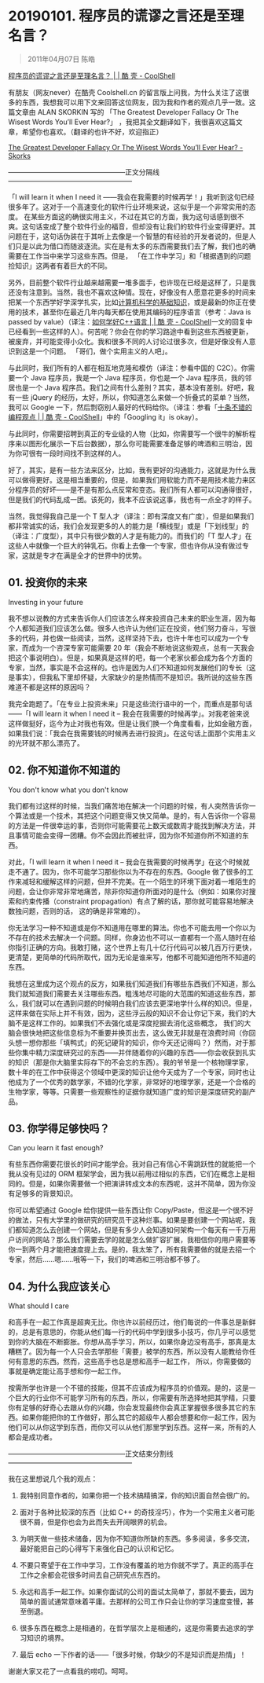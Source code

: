 # 20190101. 程序员的谎谬之言还是至理名言？
> 2011年04月07日  陈皓

[程序员的谎谬之言还是至理名言？ | | 酷 壳 - CoolShell](https://coolshell.cn/articles/4235.html)

有朋友（网友never）在酷壳 Coolshell.cn 的留言版上问我，为什么关注了这很多的东西，我想我可以用下文来回答这位网友，因为我和作者的观点几乎一致。这篇文章由 ALAN SKORKIN 写的 「The Greatest Developer Fallacy Or The Wisest Words You’ll Ever Hear?」 ，我把其全文翻译如下，我很喜欢这篇文章，希望你也喜欢。（翻译的也许不好，欢迎指正）

[The Greatest Developer Fallacy Or The Wisest Words You’ll Ever Hear? - Skorks](https://skorks.com/2011/02/the-greatest-developer-fallacy-or-the-wisest-words-youll-ever-hear/)

—————————————————正文分隔线——————————————————

「I will learn it when I need it ——我会在我需要的时候再学！」我听到这句已经很多年了。这对于一个高速变化的软件行业环境来说，这似乎是一个非常实用的态度。 在某些方面这的确很实用主义，不过在其它的方面，我为这句话感到很不爽。这句话变成了整个软件行业的福音，但却没有让我们的软件行业变得更好。其问题在于，这句话伪装在于其听上去像是一个智慧的有经验的开发者说的，但是人们只是以此为借口而随波逐流。实在是有太多的东西需要我们去了解，我们也的确需要在工作当中来学习这些东西。但是， 「在工作中学习」和「根据遇到的问题捡知识」这两者有着巨大的不同。

另外，目前整个软件行业越来越需要一堆多面手，也许现在已经是这样了，只是我还没有注意到。当然，我也不喜欢这种情。现在，好像没有人愿意花更多的时间来把某一个东西学好学深学扎实，比如[计算机科学的基础知识](https://skorks.com/2010/04/on-the-value-of-fundamentals-in-software-development/)，或是最新的你正在使用的技术，甚至你在最近几年内每天都在使用其编码的程序语言（参考：Java is passed by value）（译注：[如何学好C++语言 | | 酷 壳 - CoolShell](https://coolshell.cn/articles/4119.html)一文的回复中已经看到一些这样的人）。何苦呢？你会在你的学习路途中看到这些东西被更新，被废弃，并可能变得小众化。我和很多不同的人讨论过很多次，但是好像没有人意识到这是一个问题。 「哥们，做个实用主义的人吧」。

与此同时，我们所有的人都在相互地克隆和模仿（译注：参看中国的 C2C）。你需要一个 Java 程序员，我是一个 Java 程序员，你也是一个 Java 程序员，我的邻居也是一个 Java 程序员。我们之间有什么差别？其实，基本没有差别。好吧，我有一些 jQuery 的经历，太好，所以，你知道怎么来做一个折叠式的菜单？当然，我可以 Google 一下，然后剽窃别人最好的代码给你。（译注：参看「[十条不错的编程观点 | | 酷 壳 - CoolShell](https://coolshell.cn/articles/2424.html)」中的「Googling it」is okay）。

与此同时，你需要招聘到真正的专业级的人物（比如，你需要写一个很牛的解析程序来以图形化展示一下后台数据），那么你可能需要准备足够的啤酒和三明治，因为你可很有一段时间找不到这样的人。

好了，其实，是有一些方法来区分，比如，我有更好的沟通能力，这就是为什么我可以做得更好。这是相当重要的，但是，如果我们用软能力而不是用技术能力来区分程序员的好坏——是不是有那么点反常和变态。我们所有人都可以沟通得很好，但是我们的代码乱成一团。该死的，我本不应该说这事，我也有一点全才的样子。

当然，我觉得我自己是一个 T 型人才（译注：即有深度又有广度），但是如果我们都非常诚实的话，我们会发现更多的人的能力是「横线型」或是「下划线型」的（译注：广度型），其中只有很少数的人才是有能力的。而我们的「T 型人才」在这些人中就像一个巨大的钟乳石。你看上去像一个专家，但也许你从没有做过专家，这就是专才在满是全才的世界中的优势。

## 01. 投资你的未来

Investing in your future

我不想以说教的方式来告诉你人们应该怎么样来投资自己未来的职业生涯，因为每个人都知道我们应该怎么做。很多人也许认为他们正在投资，他们努力奋斗，写很多的代码，并也做一些阅读，当然，这样坚持下去，也许十年也可以成为一个专家，而成为一个咨深专家可能需要 20 年（我会不断地说这些观点，总有一天我会把这个事说明白）。但是，如果真是这样的吧，每一个老家伙都会成为各个方面的专家，当然，事实是不会这样的。也许是因为人们不知道如何发展他们的专长（这是事实），但我私下里却怀疑，大家缺少的是热情而不是知识。我所说的这些东西难道不都是这样的原因吗？

我完全跑题了。「在专业上投资未来」只是这些流行语中的一个，而重点是那句话——「I will learn it when I need it – 我会在我需要的时候再学」。对我老爸来说这样做挺好，迄今为止对我也有效。但是让我们换一个角度看看，比如金融方面，如果我们说：「我会在我需要钱的时候再去进行投资」。在这句话上面那个实用主义的光环就不那么漂亮了。

## 02. 你不知道你不知道的

You don't know what you don't know

我们都有过这样的时候，当我们痛苦地在解决一个问题的时候，有人突然告诉你一个算法或是一个技术，其把这个问题变得又快又简单。是的，有人告诉你一个容易的方法是一件很幸运的事，否则你可能需要花上数天或数周才能找到解决方法，并且事情可能会变得一团糟。你不会因此而被批评，因为你不知道你所不知道的东西。

对此，「I will learn it when I need it – 我会在我需要的时候再学」在这个时候就走不通了。因为，你不可能学习那些你以为不存在的东西。Google 做了很多的工作来减轻和缓解这样的问题，但并不完美。在一个陌生的环境下面对着一堆陌生的问题，会让你非常非常地痛苦，除非你知道你所面对的是什么（例如：如果你对搜索和约束传播（constraint propagation）有点了解的话，那你就可能容易地解决数独问题，否则的话， 这的确是非常难的）。

你无法学习一种不知道或是你不知道用在哪里的算法。你也不可能去用一个你以为不存在的技术去解决一个问题。同样，你身边也不可以一直都有一个高人随时在给你指引正确的方向。我敢打赌，这个世界上有几十亿行代码可以被几百万行更快，更清楚，更简单的代码所取代，因为无论是谁来写，他都不可能知道他所不知道的东西。

我想在这里成为这个观点的反方，如果我们知道我们有哪些东西我们不知道，那么我们就知道我们需要去关注哪些东西。粗浅地尽可能的大范围的知道这些东西，那么，我们就可以在遇到问题的时候明白我们应该去更深地学什么样的知识。但是，这样来做在实际上并不有效，因为，这些浮云般的知识不会让你记下来，我们的大脑不是这样工作的。如果我们不去强化或是深度挖掘去消化这些概念， 我们的大脑会很快地把这些信息标为不重要并换页出去，这么做无非就是在浪费时间（你回头想一想你那些「填鸭式」的死记硬背的知识，你今天还记得吗？）然而，对于那些你集中精力深度研究过的东西——并伴随着你的兴趣的东西——你会收获到扎实的知识（那是你大脑里实际存下的不会忘的东西）。我的爷爷是一个核物理学家，数十年的在工作中获得这个领域中更深的知识让他今天成为了一个专家，同时也让他成为了一个优秀的数学家，不错的化学家，非常好的地理学家，还是一个合格的生物学家，等等。只需要一些观察性的证据你就知道广度的知识是深度研究的副产品。

## 03. 你学得足够快吗？

Can you learn it fast enough?

有些东西你需要花很长的时间才能学会。我对自己有信心不需跳跃性的就能把一个我从没有见过的 ORM 框架学会，因为我以前用过相似的东西，它们在概念上是相同的。但是，如果你需要做一个把演讲转成文本的东西呢，这并不简单，因为你没有足够多的背景知识。

你可以希望通过 Google 给你提供一些东西让你 Copy/Paste，但这是一个很不好的做法，只有大学里的做研究的研究员干这种烂事。如果是要创建一个网站呢，我们都知道怎么去创建一个网站，但是有多少人会知道如何架构一个每天有一千万用户访问的网站？那么我们需要去学的就是怎么做扩容扩展，我相信你的用户需要等你一到两个月才能把速度提上去。是的，我太笨了，所有我需要做的就是去招一个专家，然后……嗯……哦等一下，我们的啤酒和三明治都不够了。

## 04. 为什么我应该关心

What should I care

和高手在一起工作真是超爽无比。你也许以前经历过，他们每说的一件事总是新鲜的，总是有意思的，你能从他们每一行的代码中学到很多小技巧，你几乎可以感觉到你的大脑在不断膨胀。你想从高手学习，所以，如果你身边没有高手，那真是太糟糕了。因为每一个人只会去学那些「需要」被学的东西，所以没有人能教给你任何有意思的东西。然而，这些高手也总是想和高手一起工作， 所以，你需要做的事就是确定能让高手想和你一起工作。

按需所学也许是一个不错的技能，但其不应该成为程序员的价值观。是的，这是一个巨大的行业你不可能学习所有的东西，所以，你需要有所选择地把其学精，只要你有足够的好奇心去跟从你的兴趣，你会发现最终你会真正掌握很多很多其它的东西。如果你能把你的工作做好，那么其它的超级牛人都会想要和你一起工作，因为他们可以从你这学到东西，而你又可以从他们那里学到东西。这样一来，所有的人都会是成功者。

—————————————————正文结束分割线——————————————————

我在这里想说几个我的观点：

1. 我特别同意作者的，如果你把一个技术搞精搞深，你的知识面自然会很广的。

2. 面对于各种比较深的东西（比如 C++ 的奇技淫巧），作为一个实用主义者可能很不屑，但是你也会为此而失去开阔眼界的机会。

3. 为明天做一些技术储备，因为你不知道你所缺的东西。多多阅读，多多交流，最好能把自己的心得写下来强化自己的认识和记忆。

4. 不要只寄望于在工作中学习，工作没有覆盖的地方你就不学了。真正的高手在工作之余都会花很多时间去自己研究点东西的。

5. 永远和高手一起工作。如果你面试的公司的面试太简单了，那就不要去，因为简单的面试通常意味着平庸。去那样的公司工作只会让你的学习速度变慢，甚至倒退。

6. 很多东西在概念上是相通的，在哲学层次上是相通的，这是你需要去追求的学习知识的境界。

7. 最后 echo 一下作者的话——「很多时候，你缺少的不是知识而是热情」！

谢谢大家又花了一点看我的唠叨。呵呵。